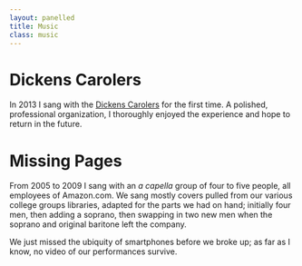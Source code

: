 ```yaml
---
layout: panelled
title: Music
class: music
---
```


# Dickens Carolers

In 2013 I sang with the [Dickens Carolers][] for the first time. A polished,
professional organization, I thoroughly enjoyed the experience and hope to
return in the future.

# Missing Pages

From 2005 to 2009 I sang with an _a capella_ group of four to five people, all
employees of Amazon.com. We sang mostly covers pulled from our various college
groups libraries, adapted for the parts we had on hand; initially four men,
then adding a soprano, then swapping in two new men when the soprano and
original baritone left the company.

We just missed the ubiquity of smartphones before we broke up; as far as I know,
no video of our performances survive.

[Dickens Carolers]: http://www.dickenscarolers.com "The Dickens Carolers"